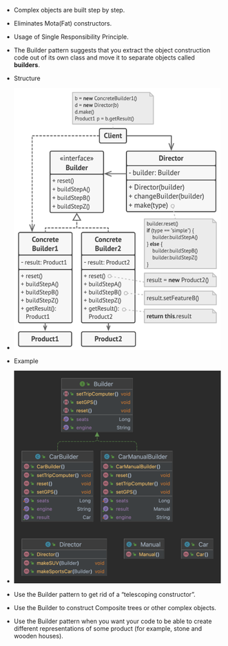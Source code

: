- Complex objects are built step by step.
- Eliminates Mota(Fat) constructors.
- Usage of Single Responsibility Principle.
- The Builder pattern suggests that you extract the object construction code out of its own class and move it to separate objects called **builders**.
- Structure
- ![img.png](img.png)
- Example
- ![img_1.png](img_1.png)

- Use the Builder pattern to get rid of a “telescoping constructor”.
- Use the Builder to construct Composite trees or other complex objects.
- Use the Builder pattern when you want your code to be able to create different representations of some product (for example, stone and wooden houses).